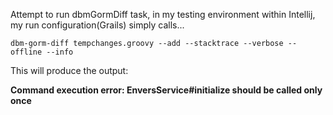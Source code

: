 Attempt to run dbmGormDiff task,  in my testing environment within Intellij, my run configuration(Grails) simply calls... 

`dbm-gorm-diff tempchanges.groovy --add --stacktrace --verbose --offline --info`

This will produce the output:

**Command execution error: EnversService#initialize should be called only once**


